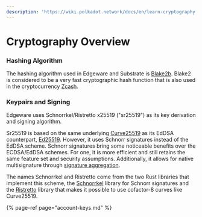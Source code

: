 ```yaml
---
description: 'https://wiki.polkadot.network/docs/en/learn-cryptography'
---
```


# Cryptography Overview

### Hashing Algorithm

The hashing algorithm used in Edgeware and Substrate is [Blake2b](https://en.wikipedia.org/wiki/BLAKE_%28hash_function%29#BLAKE2). Blake2 is considered to be a very fast cryptographic hash function that is also used in the cryptocurrency [Zcash](https://z.cash/).

### Keypairs and Signing

Edgeware uses Schnorrkel/Ristretto x25519 \("sr25519"\) as its key derivation and signing algorithm.

Sr25519 is based on the same underlying [Curve25519](https://en.wikipedia.org/wiki/Curve25519) as its EdDSA counterpart, [Ed25519](https://en.wikipedia.org/wiki/EdDSA#Ed25519). However, it uses Schnorr signatures instead of the EdDSA scheme. Schnorr signatures bring some noticeable benefits over the ECDSA/EdDSA schemes. For one, it is more efficient and still retains the same feature set and security assumptions. Additionally, it allows for native multisignature through [signature aggregation](https://bitcoincore.org/en/2017/03/23/schnorr-signature-aggregation/).

The names Schnorrkel and Ristretto come from the two Rust libraries that implement this scheme, the [Schnorrkel](https://github.com/w3f/schnorrkel) library for Schnorr signatures and the [Ristretto](https://ristretto.group/ristretto.html) library that makes it possible to use cofactor-8 curves like Curve25519.

{% page-ref page="account-keys.md" %}




